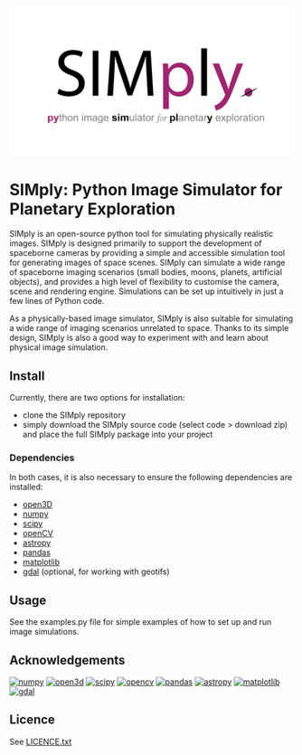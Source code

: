 ![SIMply logo](simply_logo_plum.png)

# SIMply: Python Image Simulator for Planetary Exploration
SIMply is an open-source python tool for simulating physically realistic images.
SIMply is designed primarily to support the development of spaceborne cameras by providing a simple and accessible simulation tool for generating images of space scenes.
SIMply can simulate a wide range of spaceborne imaging scenarios (small bodies, moons, planets, artificial objects), and provides a high level of flexibility to customise the camera, scene and rendering engine.
Simulations can be set up intuitively in just a few lines of Python code.

As a physically-based image simulator, SIMply is also suitable for simulating a wide range of imaging scenarios unrelated to space. Thanks to its simple design, SIMply is also a good way to experiment with and learn about physical image simulation.

## Install
Currently, there are two options for installation:
- clone the SIMply repository
- simply download the SIMply source code (select code > download zip) and place the full SIMply package into your project

### Dependencies
In both cases, it is also necessary to ensure the following dependencies are installed:
- [open3D](https://www.open3d.org/)
- [numpy](https://numpy.org/)
- [scipy](https://scipy.org/)
- [openCV](https://opencv.org/)
- [astropy](http://www.astropy.org)
- [pandas](https://pandas.pydata.org/)
- [matplotlib](https://matplotlib.org/)
- [gdal](https://pypi.org/project/GDAL/) (optional, for working with geotifs)

## Usage
See the examples.py file for simple examples of how to set up and run image simulations.

## Acknowledgements

[![numpy](http://img.shields.io/badge/powered%20by-NumPy-blue.svg?style=flat)](https://numpy.org/)
[![open3d](http://img.shields.io/badge/powered%20by-Open3D-blue.svg?style=flat)](https://www.open3d.org/)
[![scipy](http://img.shields.io/badge/powered%20by-SciPy-blue.svg?style=flat)](https://scipy.org/)
[![opencv](http://img.shields.io/badge/powered%20by-OpenCV-blue.svg?style=flat)](https://opencv.org/)
[![pandas](http://img.shields.io/badge/powered%20by-pandas-blue.svg?style=flat)](https://pandas.pydata.org/)
[![astropy](http://img.shields.io/badge/powered%20by-AstroPy-blue.svg?style=flat)](http://www.astropy.org/)
[![matplotlib](http://img.shields.io/badge/powered%20by-Matplotlib-blue.svg?style=flat)](https://matplotlib.org/)
[![gdal](http://img.shields.io/badge/powered%20by-gdal-blue.svg?style=flat)](https://pypi.org/project/GDAL/)

## Licence
See [LICENCE.txt](LICENCE.txt)